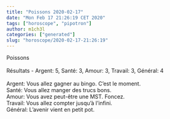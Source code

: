 ```yaml
---
title: "Poissons 2020-02-17"
date: "Mon Feb 17 21:26:19 CET 2020"
tags: ["horoscope", "pipotron"]
author: m1ch3l
categories: ["generated"]
slug: "horoscope/2020-02-17-21:26:19"
---
```


Poissons<br>
<br>
Résultats - Argent: 5, Santé: 3, Amour: 3, Travail: 3, Général: 4<br>
<br>
Argent:  Vous allez gagner au bingo. C’est le moment.<br>
Santé:   Vous allez manger des trucs bons. <br>
Amour:   Vous avez peut-être une MST. Foncez.<br>
Travail: Vous allez compter jusqu’à l’infini. <br>
Général: L’avenir vient en petit pot.<br>
